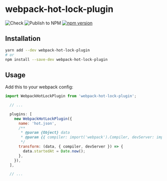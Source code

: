 # webpack-hot-lock-plugin

![Check](https://github.com/Tarik02/webpack-hot-lock-plugin/actions/workflows/check.yml/badge.svg)
![Publish to NPM](https://github.com/Tarik02/webpack-hot-lock-plugin/actions/workflows/publish-to-npm.yml/badge.svg)
[![npm version](https://badge.fury.io/js/webpack-hot-lock-plugin.svg)](https://badge.fury.io/js/webpack-hot-lock-plugin)

## Installation

```bash
yarn add --dev webpack-hot-lock-plugin
# or
npm install --save-dev webpack-hot-lock-plugin
```

## Usage

Add this to your webpack config:
```js
import WebpackHotLockPlugin from 'webpack-hot-lock-plugin';

  // ...

  plugins: [
    new WebpackHotLockPlugin({
      name: 'hot.json',
      /**
       * @param {Object} data
       * @param {{ compiler: import('webpack').Compiler, devServer: import('webpack-dev-server').Server }}
       */
      transform: (data, { compiler, devServer }) => {
        data.startedAt = Date.now();
      },
    }),
  ],

  // ...
```
